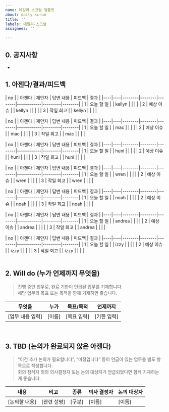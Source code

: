 ```yaml
---
name: 데일리 스크럼 템플릿
about: daily scrum
title: ''
labels: 데일리-스크럼
assignees: ''

---
```


## 0. 공지사항

- 

## 1. 아젠다/결과/피드백

| no |  | 아젠다 | 제안자 | 답변 내용 | 피드백 | 결과 |
|----|----|--------|--------|--------|------------|---------|--------|
| 1  | 오늘 할 일 |  | kellyn |  |  |  | 
| 2  | 예상 이슈 |  | kellyn |  |  |  |
| 3  | 작일 회고 |  | kellyn |  |  |  |
<br>

| no |  | 아젠다 | 제안자 | 답변 내용 | 피드백 | 결과 |
|----|----|--------|--------|--------|------------|---------|--------|
| 1  | 오늘 할 일 |  | mac |  |  |  | 
| 2  | 예상 이슈 |  | mac |  |  |  |
| 3  | 작일 회고 |  | mac |  |  |  |
<br>

| no |  | 아젠다 | 제안자 | 답변 내용 | 피드백 | 결과 |
|----|----|--------|--------|--------|------------|---------|--------|
| 1  | 오늘 할 일 |  | huni |  |  |  | 
| 2  | 예상 이슈 |  | huni |  |  |  |
| 3  | 작일 회고 |  | huni |  |  |  |
<br>

| no |  | 아젠다 | 제안자 | 답변 내용 | 피드백 | 결과 |
|----|----|--------|--------|--------|------------|---------|--------|
| 1  | 오늘 할 일 |  | wren |  |  |  | 
| 2  | 예상 이슈 |  | wren |  |  |  |
| 3  | 작일 회고 |  | wren |  |  |  |
<br>

| no |  | 아젠다 | 제안자 | 답변 내용 | 피드백 | 결과 |
|----|----|--------|--------|--------|------------|---------|--------|
| 1  | 오늘 할 일 |  | noah |  |  |  | 
| 2  | 예상 이슈 |  | noah |  |  |  |
| 3  | 작일 회고 |  | noah |  |  |  |
<br>

| no |  | 아젠다 | 제안자 | 답변 내용 | 피드백 | 결과 |
|----|----|--------|--------|--------|------------|---------|--------|
| 1  | 오늘 할 일 |  | andrea |  |  |  | 
| 2  | 예상 이슈 |  | andrea |  |  |  |
| 3  | 작일 회고 |  | andrea |  |  |  |
<br>

| no |  | 아젠다 | 제안자 | 답변 내용 | 피드백 | 결과 |
|----|----|--------|--------|--------|------------|---------|--------|
| 1  | 오늘 할 일 |  | izzy |  |  |  | 
| 2  | 예상 이슈 |  | izzy |  |  |  |
| 3  | 작일 회고 |  | izzy |  |  |  |
<br>
<br />

## 2. Will do (누가 언제까지 무엇을)

> 진행 중인 업무로, 완료 기한이 언급된 업무를 기재합니다.  
> 해당 업무의 목표 또는 목적을 함께 기재하면 좋습니다.

| 무엇을              | 누가   | 목표/목적     | 언제까지 |
|---------------------|--------|----------------|-----------|
| [업무 내용 입력]    | [이름] | [목표 입력]   | [기한 입력] |

<br />

## 3. TBD (논의가 완료되지 않은 아젠다)

> “이건 추가 논의가 필요합니다”, “미정입니다” 등이 언급이 있는 업무를 별도 항목으로 작성합니다.  
> 회의 참석자 외의 의사결정자 또는 논의 대상자가 언급되었다면 함께 기재하는 게 좋습니다.

| 내용 | 비고 | 종류 | 의사 결정자 | 논의 대상자 |
|------|------|------|----------------|----------------|
| [논의할 내용] | [관련 설명] | [구분] | [이름] | [이름] |
